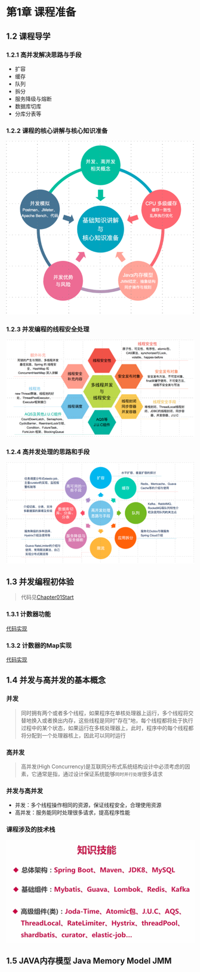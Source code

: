 # 第1章 课程准备

## 1.2 课程导学

### 1.2.1 高并发解决思路与手段

+ 扩容
+ 缓存
+ 队列
+ 拆分
+ 服务降级与熔断
+ 数据库切库
+ 分库分表等

### 1.2.2 课程的核心讲解与核心知识准备

![课程的核心讲解与核心知识准备](images/Chapter01Start/课程的核心讲解与核心知识准备.jpg)

### 1.2.3 并发编程的线程安全处理

![并发编程的线程安全处理](images/Chapter01Start/并发编程的线程安全处理.jpg)

### 1.2.4 高并发处理的思路和手段

![高并发处理的思路和手段](images/Chapter01Start/高并发处理的思路和手段.jpg)

## 1.3 并发编程初体验

> 代码见[Chapter01Start](src/main/java/com/huawei/l00379880/mythread/Chapter01Start)

### 1.3.1 计数器功能

[代码实现](src/main/java/com/huawei/l00379880/mythread/Chapter01Start/CountExample.java)

### 1.3.2 计数器的Map实现

[代码实现](src/main/java/com/huawei/l00379880/mythread/Chapter01Start/MapExample.java)

## 1.4 并发与高并发的基本概念

### 并发

> 同时拥有两个或者多个线程，如果程序在单核处理器上运行，多个线程将交替地换入或者换出内存，这些线程是同时"存在"地，每个线程都将处于执行过程中的某个状态，如果运行在多核处理器上，此时，程序中的每个线程都将分配到一个处理器核上，因此可以同时运行

### 高并发

> 高并发(High Concurrency)是互联网分布式系统结构设计中必须考虑的因素，它通常是指，通过设计保证系统能够`同时并行处理`很多请求

### 并发与高并发

+ 并发：多个线程操作相同的资源，保证线程安全，合理使用资源
+ 高并发：服务能同时处理很多请求，提高程序性能

### 课程涉及的技术栈

![课程涉及的技术栈](images/Chapter01Start/课程涉及的技术栈.png)

## 1.5 JAVA内存模型 Java Memory Model JMM

